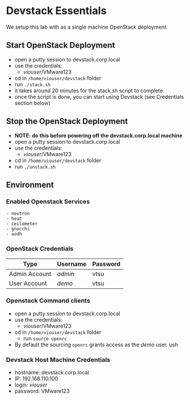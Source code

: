 # Devstack Essentials

We setup this lab with as a single machine OpenStack deployment.

## Start OpenStack Deployment
- open a putty session to devstack.corp.local
- use the credentials:
	- _viouser_/VMware123
- cd in `/home/viouser/devstack` folder
- run `./stack.sh`
- it takes around 20 minutes for the stack.sh script to complete.
- once the script is done, you can start using Devstack (see Credentials section below)

## Stop the OpenStack Deployment
- **NOTE: do this before powering off the devstack.corp.local machine**
- open a putty session to devstack.corp.local
- use the credentials:
	- _viouser_/VMware123
- cd in `/home/viouser/devstack` folder
- run `./unstack.sh`


## Environment
### Enabled Openstack Services
	- neutron
	- heat
	- ceilometer
	- gnocchi
	- aodh

### OpenStack Credentials
| Type | Username | Password |
| --- | --- | --- |
| Admin Account | _admin_ | vtsu
| User Account | _demo_ | vtsu

### Openstack Command clients
- open a putty session to devstack.corp.local
- use the credentials:
  - _viouser_/VMware123
- cd in `/home/viouser/devstack` folder
  - run `source openrc`
- By default the sourcing `openrc` grants access as the _demo_ user. ush

### Devstack Host Machine Credentials
- hostname: devstack.corp.local
- IP: 192.168.110.100
- login: _viouser_
- password: VMware123
